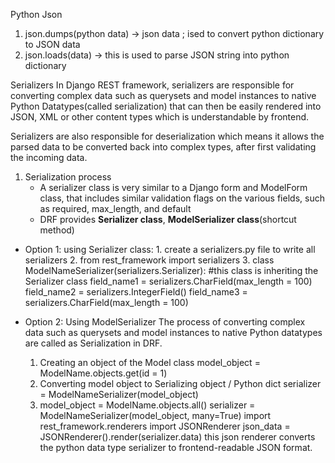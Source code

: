 Python Json
1. json.dumps(python data) -> json data ; ised to convert python dictionary to JSON data
2. json.loads(data) -> this is used to parse JSON string into python dictionary


Serializers
In Django REST framework, serializers are responsible for converting complex data such as querysets and model instances to native Python Datatypes(called serialization) that can then be easily rendered into JSON, XML or other content types which is understandable by frontend.

Serializers are also responsible for deserialization which means it allows the parsed data to be converted back into complex types, after first validating the incoming data.

1. Serialization process
    * A serializer class is very similar to a Django form and ModelForm class, that includes similar validation flags on the various fields, such as required, max_length, and default
    * DRF provides __Serializer class__, __ModelSerializer class__(shortcut method)

* Option 1: using Serializer class: 
        1. create a serializers.py file to write all serializers
        2. from rest_framework import serializers
        3. class ModelNameSerializer(serializers.Serializer):
        #this class is inheriting the Serializer class
        field_name1 = serializers.CharField(max_length = 100)
        field_name2 = serializers.IntegerField()
        field_name3 =
        serializers.CharField(max_length = 100) 

* Option 2: Using ModelSerializer
    The process of converting complex data such as querysets and model instances to native Python datatypes are called as Serialization in DRF.

    1. Creating an object of the Model class
        model_object = ModelName.objects.get(id = 1)
    2. Converting model object to Serializing object / Python dict
        serializer = ModelNameSerializer(model_object)
    3.  model_object = ModelName.objects.all()
        serializer = ModelNameSerializer(model_object, many=True)
        import rest_framework.renderers import JSONRenderer
        json_data = JSONRenderer().render(serializer.data)
    this json renderer converts the python data type serializer to frontend-readable JSON format.



